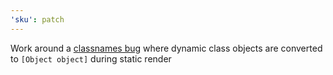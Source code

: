 ```yaml
---
'sku': patch
---
```


Work around a [classnames bug](https://github.com/JedWatson/classnames/issues/240) where dynamic class objects are converted to `[Object object]` during static render
